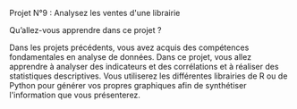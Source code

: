 Projet N°9 : Analysez les ventes d'une librairie

Qu’allez-vous apprendre dans ce projet ?

Dans les projets précédents, vous avez acquis des compétences fondamentales en analyse de données.
Dans ce projet, vous allez apprendre à analyser des indicateurs et des corrélations et à réaliser des statistiques descriptives. 
Vous utiliserez les différentes librairies de R ou de Python pour générer vos propres graphiques afin de synthétiser l'information que vous présenterez.
